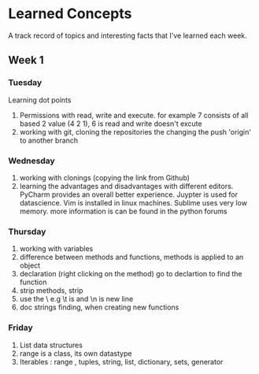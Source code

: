 # Learned Concepts

A track record of topics and interesting facts that I've learned each week.

## Week 1

### Tuesday

Learning dot points
1. Permissions with read, write and execute. for example 7 consists of all based 2 value (4 2 1), 6 is read and write 
doesn't excute
2. working with git, cloning the repositories the changing the push 'origin' to another branch

### Wednesday 
1. working with clonings (copying the link from Github)
2. learning the advantages and disadvantages with different editors. PyCharm provides an overall better experience. Juypter 
 is used for datascience. Vim is installed in linux machines. Sublime uses very low memory. more information is can be 
 found in the python forums


### Thursday
1. working with variables 
2. difference between methods and functions, methods is applied to an object
3. declaration (right clicking on the method) go to declartion to find the function
4. strip methods, strip 
5. use the \ e.g \t is and \n is new line
6. doc strings finding, when creating new functions


### Friday
1. List data structures
2. range is a class, its own datastype 
3. Iterables : range , tuples, string, list, dictionary, sets, generator


